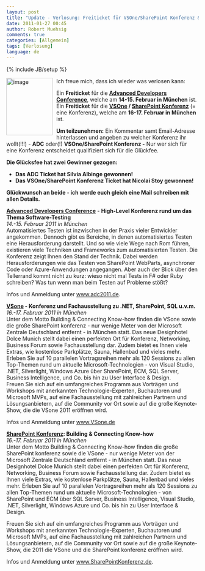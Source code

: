 ```yaml
---
layout: post
title: "Update - Verlosung: Freiticket für VSOne/SharePoint Konferenz & Advanced Developers Conference"
date: 2011-01-27 00:45
author: Robert Muehsig
comments: true
categories: [Allgemein]
tags: [Verlosung]
language: de
---
```

{% include JB/setup %}
<p><a href="{{BASE_PATH}}/assets/wp-images-de/image1175.png"><img style="border-right-width: 0px; margin: 0px 10px 0px 0px; display: inline; border-top-width: 0px; border-bottom-width: 0px; border-left-width: 0px" title="image" border="0" alt="image" align="left" src="{{BASE_PATH}}/assets/wp-images-de/image_thumb357.png" width="121" height="150" /></a>Ich freue mich, dass ich wieder was verlosen kann: </p>  <p>Ein <strong>Freiticket</strong> für die <strong><a href="http://www.adc2011.de/">Advanced Developers Conference</a></strong>, welche am <strong>14-15. Februar in München</strong> ist.     <br />Ein <strong>Freiticket</strong> für die <a href="http://vsone.de/Default.aspx"><strong>VSOne</strong></a><strong> / </strong><a href="http://www.sharepointkonferenz.de/"><strong>SharePoint Konferenz</strong></a> (= eine Konferenz), welche am <strong>16-17. Februar in München</strong> ist.</p>  <p><strong>Um teilzunehmen:</strong> Ein Kommentar samt Email-Adresse hinterlassen und angeben zu welcher Konferenz ihr wollt(!!!) - <strong>ADC</strong> oder(!) <strong>VSOne/SharePoint Konferenz -</strong> Nur wer sich für eine Konferenz entscheidet qualifiziert sich für die Glückfee. </p>  <p><strong>Die Glücksfee hat zwei Gewinner gezogen: </strong></p>  <ul>   <li><strong>Das ADC Ticket hat Silvia Albinge gewonnen!</strong></li>    <li><strong>Das VSOne/SharePoint Konferenz Ticket hat Nicolai Stoy gewonnen!</strong></li> </ul>  <p><strong>Glückwunsch an beide - ich werde euch gleich eine Mail schreiben mit allen Details. </strong></p>  <p><strong><a href="http://www.adc2011.de/">Advanced Developers Conference</a></strong> - <strong>High-Level Konferenz rund um das Thema Software-Testing      <br /></strong><i>14.-15. Februar 2011 in München      <br /></i>Automatisiertes Testen ist inzwischen in der Praxis vieler Entwickler angekommen. Dennoch gibt es Bereiche, in denen automatisiertes Testen eine Herausforderung darstellt. Und so wie viele Wege nach Rom führen, existieren viele Techniken und Frameworks zum automatisierten Testen. Die Konferenz zeigt Ihnen den Stand der Technik. Dabei werden Herausforderungen wie das Testen von SharePoint WebParts, asynchroner Code oder Azure-Anwendungen angegangen. Aber auch der Blick über den Tellerrand kommt nicht zu kurz: wieso nicht mal Tests in F# oder Ruby schreiben? Was tun wenn man beim Testen auf Probleme stößt? </p>  <p>Infos und Anmeldung unter <a href="http://www.adc2011.de/">www.adc2011.de</a>.&#160; </p>  <p><a href="http://vsone.de/Default.aspx"><strong>VSone</strong></a><strong> - Konferenz und Fachausstellung zu .NET, SharePoint, SQL u.v.m.</strong><strong>      <br /></strong><em>16.-17. Februar 2011 in München      <br /></em>Unter dem Motto Building &amp; Connecting Know-how finden die VSone sowie die große SharePoint konferenz - nur wenige Meter von der Microsoft Zentrale Deutschland entfernt - in München statt. Das neue Designhotel Dolce Munich stellt dabei einen perfekten Ort für Konferenz, Networking, Business Forum sowie Fachausstellung dar. Zudem bietet es Ihnen viele Extras, wie kostenlose Parkplätze, Sauna, Hallenbad und vieles mehr. Erleben Sie auf 10 parallelen Vortragsreihen mehr als 120 Sessions zu allen Top-Themen rund um aktuelle Microsoft-Technologien - von Visual Studio, .NET, Silverlight, Windows Azure über SharePoint, ECM, SQL Server, Business Intelligence, und Co. bis hin zu User Interface &amp; Design.     <br />Freuen Sie sich auf ein umfangreiches Programm aus Vorträgen und Workshops mit anerkannten Technologie-Experten, Buchautoren und Microsoft MVPs, auf eine Fachausstellung mit zahlreichen Partnern und Lösungsanbietern, auf die Community vor Ort sowie auf die große Keynote-Show, die die VSone 2011 eröffnen wird.</p>  <p>Infos und Anmeldung unter <a href="http://www.VSone.de">www.VSone.de</a></p>  <p></p>  <p><b><a href="http://www.SharePointKonferenz.de">SharePoint Konferenz</a>: Building &amp; Connecting Know-how       <br /></b><i>16.-17. Februar 2011 in München      <br /></i>Unter dem Motto Building &amp; Connecting Know-how finden die große SharePoint konferenz sowie die VSone - nur wenige Meter von der Microsoft Zentrale Deutschland entfernt - in München statt. Das neue Designhotel Dolce Munich stellt dabei einen perfekten Ort für Konferenz, Networking, Business Forum sowie Fachausstellung dar. Zudem bietet es Ihnen viele Extras, wie kostenlose Parkplätze, Sauna, Hallenbad und vieles mehr. Erleben Sie auf 10 parallelen Vortragsreihen mehr als 120 Sessions zu allen Top-Themen rund um aktuelle Microsoft-Technologien - von SharePoint und ECM über SQL Server, Business Intelligence, Visual Studio, .NET, Silverlight, Windows Azure und Co. bis hin zu User Interface &amp; Design.</p>  <p>Freuen Sie sich auf ein umfangreiches Programm aus Vorträgen und Workshops mit anerkannten Technologie-Experten, Buchautoren und Microsoft MVPs, auf eine Fachausstellung mit zahlreichen Partnern und Lösungsanbietern, auf die Community vor Ort sowie auf die große Keynote-Show, die 2011 die VSone und die SharePoint konferenz eröffnen wird.</p>  <p>Infos und Anmeldung unter <a href="http://www.SharePointKonferenz.de">www.SharePointKonferenz.de</a>.&#160; </p>
